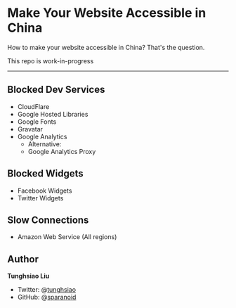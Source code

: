 # Make Your Website Accessible in China

How to make your website accessible in China? That's the question.

This repo is work-in-progress

---

## Blocked Dev Services

- CloudFlare
- Google Hosted Libraries
- Google Fonts
- Gravatar
- Google Analytics
  - Alternative:
  - Google Analytics Proxy

## Blocked Widgets

- Facebook Widgets
- Twitter Widgets

## Slow Connections

- Amazon Web Service (All regions)

## Author

**Tunghsiao Liu**

- Twitter: @[tunghsiao](http://twitter.com/tunghsiao)
- GitHub: @[sparanoid](http://github.com/sparanoid)
